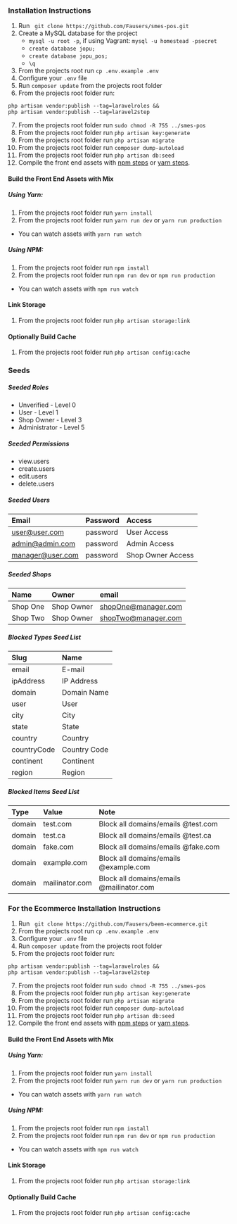 ### Installation Instructions
1. Run ``` git clone https://github.com/Fausers/smes-pos.git```
2. Create a MySQL database for the project
    * ```mysql -u root -p```, if using Vagrant: ```mysql -u homestead -psecret```
    * ```create database jopu;```
    * ```create database jopu_pos;```
    * ```\q```
3. From the projects root run `cp .env.example .env`
4. Configure your `.env` file
5. Run `composer update` from the projects root folder
6. From the projects root folder run:
```
php artisan vendor:publish --tag=laravelroles &&
php artisan vendor:publish --tag=laravel2step
```
7. From the projects root folder run `sudo chmod -R 755 ../smes-pos`
8. From the projects root folder run `php artisan key:generate`
9. From the projects root folder run `php artisan migrate`
10. From the projects root folder run `composer dump-autoload`
11. From the projects root folder run `php artisan db:seed`
12. Compile the front end assets with [npm steps](#using-npm) or [yarn steps](#using-yarn).

#### Build the Front End Assets with Mix
##### Using Yarn:
1. From the projects root folder run `yarn install`
2. From the projects root folder run `yarn run dev` or `yarn run production`
  * You can watch assets with `yarn run watch`

##### Using NPM:
1. From the projects root folder run `npm install`
2. From the projects root folder run `npm run dev` or `npm run production`
  * You can watch assets with `npm run watch`

#### Link Storage 
1. From the projects root folder run `php artisan storage:link`

#### Optionally Build Cache
1. From the projects root folder run `php artisan config:cache`


### Seeds
##### Seeded Roles
  * Unverified - Level 0
  * User  - Level 1
  * Shop Owner  - Level 3
  * Administrator - Level 5

##### Seeded Permissions
  * view.users
  * create.users
  * edit.users
  * delete.users

##### Seeded Users

|Email|Password|Access|
|:------------|:------------|:------------|
|user@user.com|password|User Access|
|admin@admin.com|password|Admin Access|
|manager@user.com|password|Shop Owner Access|

##### Seeded Shops

|Name|Owner|email|
|:------------|:------------|:------------|
|Shop One|Shop Owner|shopOne@manager.com|
|Shop Two|Shop Owner|shopTwo@manager.com|

##### Blocked Types Seed List

|Slug|Name|
|:------------|:------------|
|email|E-mail|
|ipAddress|IP Address|
|domain|Domain Name|
|user|User|
|city|City|
|state|State|
|country|Country|
|countryCode|Country Code|
|continent|Continent|
|region|Region|

##### Blocked Items Seed List

|Type|Value|Note|
|:------------|:------------|:------------|
|domain|test.com|Block all domains/emails @test.com|
|domain|test.ca|Block all domains/emails @test.ca|
|domain|fake.com|Block all domains/emails @fake.com|
|domain|example.com|Block all domains/emails @example.com|
|domain|mailinator.com|Block all domains/emails @mailinator.com|


### For the Ecommerce Installation Instructions
1. Run ``` git clone https://github.com/Fausers/beem-ecommerce.git```
2. From the projects root run `cp .env.example .env`
3. Configure your `.env` file
4. Run `composer update` from the projects root folder
5. From the projects root folder run:
```
php artisan vendor:publish --tag=laravelroles &&
php artisan vendor:publish --tag=laravel2step
```
7. From the projects root folder run `sudo chmod -R 755 ../smes-pos`
8. From the projects root folder run `php artisan key:generate`
9. From the projects root folder run `php artisan migrate`
10. From the projects root folder run `composer dump-autoload`
11. From the projects root folder run `php artisan db:seed`
12. Compile the front end assets with [npm steps](#using-npm) or [yarn steps](#using-yarn).

#### Build the Front End Assets with Mix
##### Using Yarn:
1. From the projects root folder run `yarn install`
2. From the projects root folder run `yarn run dev` or `yarn run production`
  * You can watch assets with `yarn run watch`

##### Using NPM:
1. From the projects root folder run `npm install`
2. From the projects root folder run `npm run dev` or `npm run production`
  * You can watch assets with `npm run watch`

#### Link Storage 
1. From the projects root folder run `php artisan storage:link`

#### Optionally Build Cache
1. From the projects root folder run `php artisan config:cache`
